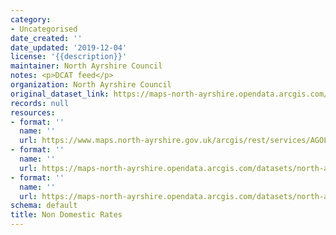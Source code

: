 ```yaml
---
category:
- Uncategorised
date_created: ''
date_updated: '2019-12-04'
license: '{{description}}'
maintainer: North Ayrshire Council
notes: <p>DCAT feed</p>
organization: North Ayrshire Council
original_dataset_link: https://maps-north-ayrshire.opendata.arcgis.com/maps/north-ayrshire::non-domestic-rates
records: null
resources:
- format: ''
  name: ''
  url: https://www.maps.north-ayrshire.gov.uk/arcgis/rest/services/AGOL/Open_Data_Portal3/MapServer/33
- format: ''
  name: ''
  url: https://maps-north-ayrshire.opendata.arcgis.com/datasets/north-ayrshire::non-domestic-rates.geojson?outSR=%7B%22latestWkid%22%3A27700%2C%22wkid%22%3A27700%7D
- format: ''
  name: ''
  url: https://maps-north-ayrshire.opendata.arcgis.com/datasets/north-ayrshire::non-domestic-rates.csv?outSR=%7B%22latestWkid%22%3A27700%2C%22wkid%22%3A27700%7D
schema: default
title: Non Domestic Rates
---
```

